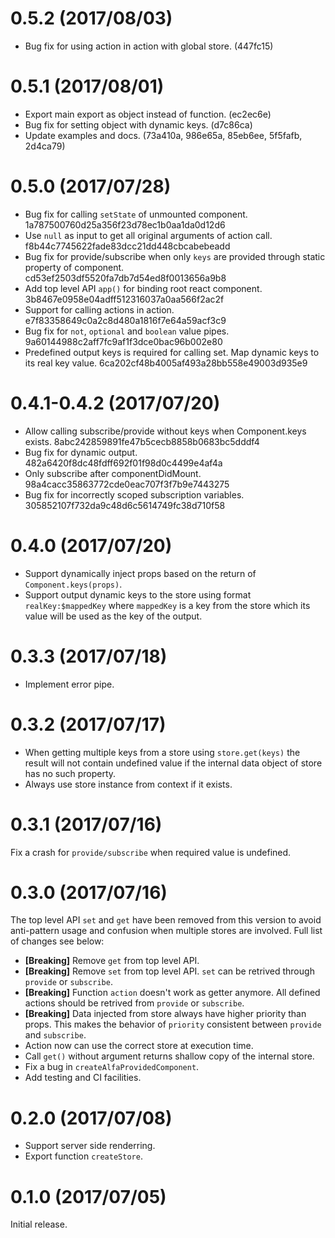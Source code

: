 0.5.2 (2017/08/03)
==================
- Bug fix for using action in action with global store. (447fc15)


0.5.1 (2017/08/01)
==================
- Export main export as object instead of function. (ec2ec6e)
- Bug fix for setting object with dynamic keys. (d7c86ca)
- Update examples and docs. (73a410a, 986e65a, 85eb6ee, 5f5fafb, 2d4ca79)


0.5.0 (2017/07/28)
==================
- Bug fix for calling `setState` of unmounted component.
1a787500760d25a356f23d78ec1b0aa1da0d12d6
- Use `null` as input to get all original arguments of action call.
f8b44c7745622fade83dcc21dd448cbcabebeadd
- Bug fix for provide/subscribe when only `keys` are provided through static 
property of component. cd53ef2503df5520fa7db7d54ed8f0013656a9b8
- Add top level API `app()` for binding root react component.
3b8467e0958e04adff512316037a0aa566f2ac2f
- Support for calling actions in action.
e7f83358649c0a2c8d480a1816f7e64a59acf3c9
- Bug fix for `not`, `optional` and `boolean` value pipes.
9a60144988c2aff7fc9af1f3dce0bac96b002e80
- Predefined output keys is required for calling set. Map dynamic keys to its 
real key value. 6ca202cf48b4005af493a28bb558e49003d935e9


0.4.1-0.4.2 (2017/07/20)
========================
- Allow calling subscribe/provide without keys when Component.keys exists.
8abc242859891fe47b5cecb8858b0683bc5dddf4
- Bug fix for dynamic output. 482a6420f8dc48fdff692f01f98d0c4499e4af4a
- Only subscribe after componentDidMount.
98a4cacc35863772cde0eac707f3f7b9e7443275
- Bug fix for incorrectly scoped subscription variables.
305852107f732da9c48d6c5614749fc38d710f58


0.4.0 (2017/07/20)
==================
- Support dynamically inject props based on the return of `Component.keys(props)`.
- Support output dynamic keys to the store using format `realKey:$mappedKey`
where `mappedKey` is a key from the store which its value will be used as the
key of the output.


0.3.3 (2017/07/18)
==================
- Implement error pipe.


0.3.2 (2017/07/17)
==================
- When getting multiple keys from a store using `store.get(keys)` the result
will not contain undefined value if the internal data object of store has no
such property.
- Always use store instance from context if it exists.


0.3.1 (2017/07/16)
==================
Fix a crash for `provide/subscribe` when required value is undefined.


0.3.0 (2017/07/16)
==================
The top level API `set` and `get` have been removed from this version to avoid 
anti-pattern usage and confusion when multiple stores are involved. Full list of
changes see below:

- **[Breaking]** Remove `get` from top level API.
- **[Breaking]** Remove `set` from top level API.
`set` can be retrived through `provide` or `subscribe`.
- **[Breaking]** Function `action` doesn't work as getter anymore.
All defined actions should be retrived from `provide` or `subscribe`.
- **[Breaking]** Data injected from store always have higher priority than props.
This makes the behavior of `priority` consistent between `provide` and 
`subscribe`.
- Action now can use the correct store at execution time.
- Call `get()` without argument returns shallow copy of the internal store.
- Fix a bug in `createAlfaProvidedComponent`.
- Add testing and CI facilities.


0.2.0 (2017/07/08)
==================
- Support server side renderring.
- Export function `createStore`.


0.1.0 (2017/07/05)
==================
Initial release.
